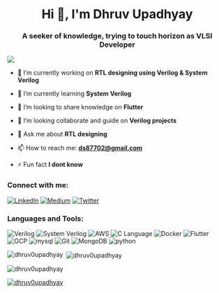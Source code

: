 <h1 align="center">Hi 👋, I'm Dhruv Upadhyay</h1>
<h3 align="center">A seeker of knowledge, trying to touch horizon as VLSI Developer</h3>

[![](https://visitcount.itsvg.in/api?id=dhruv0upadhyay&icon=0&color=0)](https://visitcount.itsvg.in)

- 🔭 I’m currently working on **RTL designing using Verilog & System Verilog**

- 🌱 I’m currently learning **System Verilog**

- 👯 I’m looking to share knowledge on **Flutter**

- 🤝 I’m looking collaborate and guide on **Verilog projects**

- 💬 Ask me about **RTL designing**

- 📫 How to reach me: **ds87702@gmail.com**

- ⚡ Fun fact **I dont know**

<h3 align="left">Connect with me:</h3>
<p align="left">
<a href="https://www.linkedin.com/in/dhruv-upadhyay-/"><img src="https://img.shields.io/badge/LinkedIn-blue?logo=LinkedIn&logoColor=white" alt="LinkedIn"></a>
<a href="https://ds87702.medium.com/"><img src="https://img.shields.io/badge/Medium-black?logo=Medium&logoColor=white" alt="Medium"></a>
<a href="https://twitter.com/Dhruv_Indovator"><img src="https://img.shields.io/badge/Twitter-blue?logo=twitter&logoColor=white" alt="Twitter"></a>
</p>

<h3 align="left">Languages and Tools:</h3>
<p>
<img src="https://img.shields.io/badge/Verilog-8fce00?" alt="Verilog">  <img src="https://img.shields.io/badge/System_Verilog-8a6309?" alt="System Verilog">
  <img src="https://img.shields.io/badge/AWS-black?logo=amazon+aws" alt="AWS">  <img src="https://img.shields.io/static/v1?label=&message=C+Language&color=white&logo=c" alt="C Language">  <img src="https://img.shields.io/badge/Docker-white?logo=docker" alt="Docker">  <img src="https://img.shields.io/badge/Flutter-1e4263?logo=flutter&logoColor=blue" alt="Flutter">  <img src="https://img.shields.io/badge/GCP-black?logo=google+cloud" alt="GCP">  <img src="https://img.shields.io/badge/mysql-white?logo=mysql" alt="mysql">  <img src="https://img.shields.io/badge/Git-white?logo=git" alt="Git">  <img src="https://img.shields.io/badge/MongoDB-white?logo=MongoDB" alt="MongoDB">  <img src="https://img.shields.io/badge/python-lightblue?logo=python" alt="python">
</p>

<p><img align="left" src="https://github-readme-stats.vercel.app/api/top-langs?username=dhruv0upadhyay&show_icons=true&theme=dark&locale=en&layout=compact" alt="dhruv0upadhyay" /></p>

<p>&nbsp;<img align="center" src="https://github-readme-stats.vercel.app/api?username=dhruv0upadhyay&show_icons=true&theme=dracula&locale=en" alt="dhruv0upadhyay" /></p>

<p><img align="center" src="https://github-readme-streak-stats.herokuapp.com/?user=dhruv0upadhyay&theme=dark" alt="dhruv0upadhyay" /></p>

<p align="left"> <a href="https://github.com/ryo-ma/github-profile-trophy"><img src="https://github-profile-trophy.vercel.app/?username=dhruv0upadhyay" alt="dhruv0upadhyay" /></a> </p>
